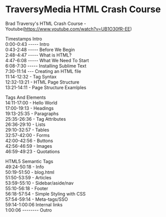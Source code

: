 # TraversyMedia HTML Crash Course
Brad Traversy's HTML Crash Course - Youtube(https://www.youtube.com/watch?v=UB1O30fR-EE)

Timestamps
Intro                       
0:00-0:43 ----- Intro                          
0:43-2:48 ----- Before We Begin                
2:48-4:47 ----- What is HTML?                  
4:47-6:08 ----- What We Need To Start          
6:08-7:30 ----- Installing Sublime Text        
7:30-11:14 --- Creating an HTML file          
11:14-12:32 - Tag Syntax                     
12:32-13:21 - HTML Page Structure            
13:21-14:11 - Page Structure Examlples 

Tags And Elements          
14:11-17:00 - Hello World                   
17:00-19:13 - Headings                      
19:13-25:35 - Paragraphs                    
25:35-26:36 - Tag Attributes                
26:36-29:10 - Lists                         
29:10-32:57 - Tables                        
32:57-42:00 - Forms                         
42:00-42:56 - Buttons                       
42:56-46:59 - Images                        
46:59-49:23 - Quotations               

HTML5 Semantic Tags        
49:24-50:18 - Info                          
50:19-51:50 - blog.html                     
51:50-53:59 - Articles                      
53:59-55:10 - Sidebar/aside/nav             
55:10-56:18 - Footer                        
56:18-57:54 - Simple Styling with CSS       
57:54-59:14 - Meta-tags/SSO                 
59:14-1:00:06 Internal links                
1:00:06 -------- Outro
